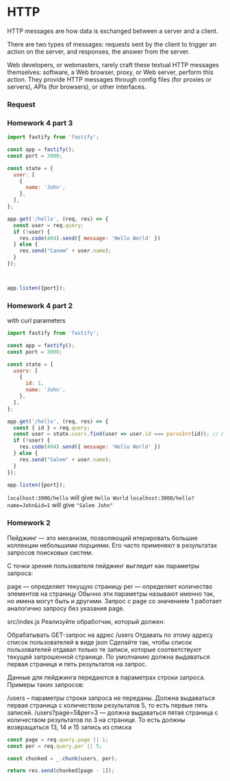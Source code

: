 # HTTP
HTTP messages are how data is exchanged between a server and a client. 

There are two types of messages: requests sent by the client to trigger an action on the server, and responses, the answer from the server.

Web developers, or webmasters, rarely craft these textual HTTP messages themselves: software, a Web browser, proxy, or Web server, perform this action. They provide HTTP messages through config files (for proxies or servers), APIs (for browsers), or other interfaces.



### Request

### Homework 4 part 3

```js
import fastify from 'fastify';

const app = fastify();
const port = 3000;

const state = {
  user: [
    {
      name: 'John',
    },
  ],
};

app.get('/hello', (req, res) => {
  const user = req.query;
  if (!user) {
    res.code(404).send({ message: 'Hello World' })
  } else {
    res.send("Салем" + user.name);
  }
});



app.listen({port});
```

### Homework 4 part 2


with curl parameters

```js
import fastify from 'fastify';

const app = fastify();
const port = 3000;

const state = {
  users: [
    {
      id: 1,
      name: 'John',
    },
  ],
};

app.get('/hello', (req, res) => {
  const { id } = req.query;
  const user = state.users.find(user => user.id === parseInt(id)); // Приведение к одному типу и сравнение
  if (!user) {
    res.code(404).send({ message: 'Hello World' })
  } else {
    res.send("Salem" + user.name);
  }
});

app.listen({port});
```

`localhost:3000/hello` will give `Hello World`
`localhost:3000/hello?name=John&id=1` will give `"Salem John"`


### Homework 2

Пейджинг — это механизм, позволяющий итерировать большие коллекции небольшими порциями. Его часто применяют в результатах запросов поисковых систем.

С точки зрения пользователя пейджинг выглядит как параметры запроса:

page — определяет текущую страницу
per — определяет количество элементов на страницу
Обычно эти параметры называют именно так, но имена могут быть и другими. Запрос c page со значением 1 работает аналогично запросу без указания page.

src/index.js
Реализуйте обработчик, который должен:

Обрабатывать GET-запрос на адрес /users
Отдавать по этому адресу список пользователей в виде json
Сделайте так, чтобы список пользователей отдавал только те записи, которые соответствуют текущей запрошенной странице. По умолчанию должна выдаваться первая страница и пять результатов на запрос.

Данные для пейджинга передаются в параметрах строки запроса. Примеры таких запросов:

/users – параметры строки запроса не переданы. Должна выдаваться первая страница с количеством результатов 5, то есть первые пять записей. /users?page=5&per=3 — должна выдаваться пятая страница с количеством результатов по 3 на странице. То есть должны возвращаться 13, 14 и 15 запись из списка


```js
const page = req.query.page || 1;
const per = req.query.per || 5;

const chunked = _.chunk(users, per);

return res.send(chunked[page - 1]);
```